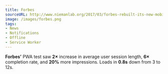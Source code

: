 ```yaml
---
title: Forbes
sourceURL: http://www.niemanlab.org/2017/03/forbes-rebuilt-its-new-mobile-website-as-a-progressive-web-app/
image: /images/forbes.png
tags:
- News
- Notifications
- Offline
- Service Worker
---
```


**Forbes’** PWA test saw **2×** increase in average user session length, **6×** completion rate, and **20%** more impressions. Loads in **0.8s** down from 3 to 12s.
